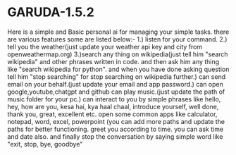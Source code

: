 # GARUDA-1.5.2
Here is a simple and Basic personal ai for managing your simple tasks.
there are various features some are listed below:-
1.) listen for your command.
2.) tell you the weather(just update your weather api key and city from openweathermap.org)
3.)search any thing on wikipedia(just tell him "search wikipedia" and other phrases written in code. and then ask him any thing like "search wikipedia for python". and when you have done asking question tell him "stop searching" for stop searching on wikipedia further.)
can send email on your behalf.(just update your email and app password.)
can open google,youtube,chatgpt and github
can play music.(just update the path of music folder for your pc.)
can interact to you by simple phrases like hello, hey, how are you, kesa hai, kya haal chaal, introduce yourself, well done, thank you, great, excellent etc.
open some common apps like calculator, notepad, word, excel, powerpoint (you can add more paths and update the paths for better functioning.
greet you according to time.
you can ask time and date also.
and finally stop the conversation by saying simple word like "exit, stop, bye, goodbye"

